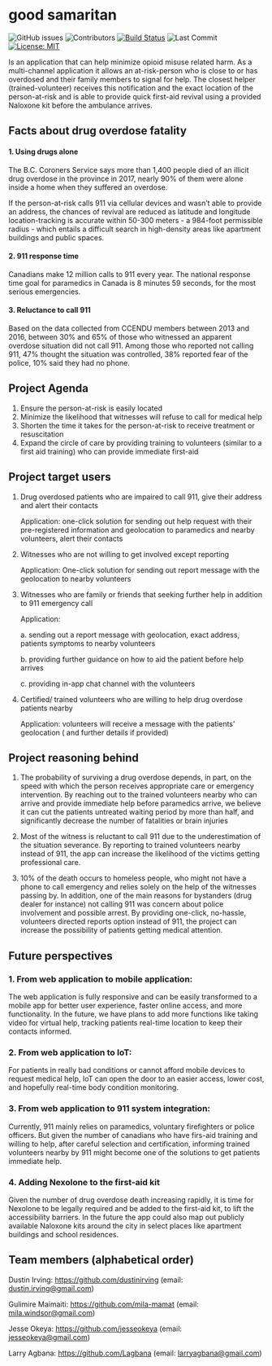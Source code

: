 # good samaritan
![GitHub issues](https://img.shields.io/github/issues-raw/Lagbana/good-samaritan) ![Contributors](https://img.shields.io/github/contributors/Lagbana/good-samaritan) [![Build Status](https://travis-ci.com/Lagbana/good-samaritan.svg?branch=master)](https://travis-ci.com/Lagbana/good-samaritan) ![Last Commit](https://img.shields.io/github/last-commit/Lagbana/good-samaritan) [![License: MIT](https://img.shields.io/badge/License-MIT-yellow.svg)](https://opensource.org/licenses/MIT)


Is an application that can help minimize opioid misuse related harm. As a multi-channel application it allows an at-risk-person who is close to or has overdosed and their family members to signal for help. The closest helper (trained-volunteer) receives this notification and the exact location of the person-at-risk and is able to provide quick first-aid revival using a provided Naloxone kit before the ambulance arrives.


## Facts about drug overdose fatality

#### 1. Using drugs alone
The B.C. Coroners Service says more than 1,400 people died of an illicit drug overdose in the province in 2017, nearly 90% of them were alone inside a home when they suffered an overdose. 

If the person-at-risk calls 911 via cellular devices and wasn’t able to provide an address, the chances of revival are reduced as latitude and longitude location-tracking is accurate within 50-300 meters - a 984-foot permissible radius - which entails a difficult search in high-density areas like apartment buildings and public spaces.

#### 2. 911 response time 
Canadians make 12 million calls to 911 every year. The national response time goal for paramedics in Canada is 8 minutes 59 seconds, for the most serious emergencies. 

#### 3. Reluctance to call 911
Based on the data collected from CCENDU members between 2013 and 2016, between 30% and 65% of those who witnessed an apparent overdose situation did not call 911. Among those who reported not calling 911, 47% thought the situation was controlled, 38% reported fear of the police, 10% said they had no phone. 

## Project Agenda

1. Ensure the person-at-risk is easily located
2. Minimize the likelihood that witnesses will refuse to call for medical help 
3. Shorten the time it takes for the person-at-risk to receive treatment or resuscitation
4. Expand the circle of care by providing training to volunteers (similar to a first aid training) who can provide immediate first-aid


## Project target users
1. Drug overdosed patients who are impaired to call 911, give their address and alert their contacts 

   Application: one-click solution for sending out help request with their pre-registered information and geolocation to paramedics and nearby volunteers, alert their contacts

2. Witnesses who are not willing to get involved except reporting 

   Application: One-click solution for sending out report message with the geolocation to nearby volunteers 

3. Witnesses who are family or friends that seeking further help in addition to 911 emergency call

   Application: 

   a.  sending out a report message with geolocation, exact address, patients symptoms to nearby volunteers

   b.  providing further guidance on how to aid the patient before help arrives

   c.  providing in-app chat channel with the volunteers 

4. Certified/ trained volunteers who are willing to help drug overdose patients nearby
   
   Application: volunteers will receive a message with the patients’ geolocation ( and further details if provided) 


## Project reasoning behind 

1. The probability of surviving a drug overdose depends, in part, on the speed with which the person receives appropriate care or emergency intervention. By reaching out to the trained volunteers nearby who can arrive and provide immediate help before paramedics arrive, we believe it can cut the patients untreated waiting period by more than half, and significantly decrease the number of fatalities or brain injuries 

2. Most of the witness is reluctant to call 911 due to the underestimation of the situation severance. By reporting to trained volunteers nearby instead of 911, the app can increase the likelihood of the victims getting professional care. 

3. 10% of the death occurs to homeless people, who might not have a phone to call emergency and relies solely on the help of the witnesses passing by. In addition, one of the main reasons for bystanders (drug dealer for instance) not calling 911 was concern about police involvement and possible arrest. By providing one-click, no-hassle, volunteers directed reports option instead of 911, the project can increase the possibility of patients getting medical attention. 



## Future perspectives   


### 1. From web application to mobile application:
  The web application is fully responsive and can be easily transformed to a mobile app for better user experience, faster online access, and more functionality. In the future, we have plans to add more functions like taking video for virtual help, tracking patients real-time location to keep their contacts informed.

### 2. From web application to IoT: 
   For patients in really bad conditions or cannot afford mobile devices to request medical help, IoT can open the door to an easier access, lower cost, and hopefully real-time body condition monitoring. 

### 3. From web application to 911 system integration:
Currently, 911 mainly relies on paramedics, voluntary firefighters or police officers. But given the number of canadians who have firs-aid training and willing to help, after careful selection and certification, informing trained volunteers nearby by 911 might become one of the solutions to get patients immediate help.
 
### 4. Adding Nexolone to the first-aid kit 
Given the number of drug overdose death increasing rapidly,  it is time for Nexolone to be legally required and be added to the first-aid kit, to lift the accessibility barriers. In the future the app could also map out publicly available Naloxone kits around the city in select places like apartment buildings and school residences.  




## Team members (alphabetical order)

Dustin Irving: https://github.com/dustinirving (email: dustin.irving@gmail.com)

Gulimire Maimaiti: https://github.com/mila-mamat (email: mila.windsor@gmail.com)

Jesse Okeya: https://github.com/jesseokeya (email: jesseokeya@gmail.com)

Larry Agbana: https://github.com/Lagbana (email: larryagbana@gmail.com)

